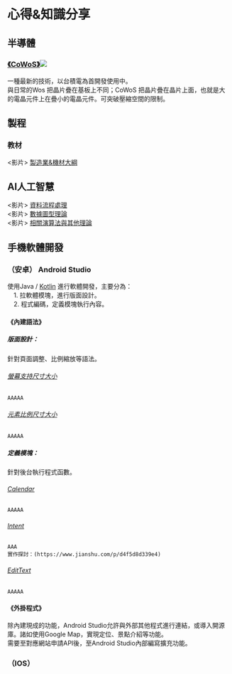 # 心得&知識分享
## 半導體
### [《CoWoS》](https://money.udn.com/money/story/5612/7332224)![](https://hackmd.io/_uploads/r1e_YDqGa.jpg)
一種最新的技術，以台積電為首開發使用中。\
與日常的Wos 把晶片疊在基板上不同；CoWoS 把晶片疊在晶片上面，也就是大的電晶元件上在疊小的電晶元件。可突破壓縮空間的限制。




## 製程
### 教材
<影片> [製造業&機材大綱](https://www.youtube.com/watch?v=p4_SJmTE5AQ)




## AI人工智慧
<影片> [資料流程處理](https://www.youtube.com/watch?v=ecqBzmZuCR0)\
<影片> [數據圖型理論](https://www.youtube.com/watch?v=1RWdFZtl3EE)\
<影片> [相關演算法與其他理論](https://www.youtube.com/watch?v=HGH9rBShRV0)




## 手機軟體開發
### （安卓） Android Studio
使用Java / [Kotlin](https://zh.m.wikipedia.org/zh-tw/Kotlin) 進行軟體開發，主要分為：\
　1. 拉軟體模塊，進行版面設計。\
　2. 程式編碼，定義模塊執行內容。

#### 《內建語法》
##### 版面設計：
針對頁面調整、比例縮放等語法。
###### [螢幕支持尺寸大小](https://developer.android.com/guide/topics/large-screens/support-different-screen-sizes?hl=zh-tw)
    AAAAA
###### [元素比例尺寸大小](https://blog.51cto.com/u_15242344/2842067)
    AAAAA

##### 定義模塊：
針對後台執行程式函數。
###### [Calendar](https://developer.android.com/guide/topics/providers/calendar-provider?hl=zh-cn#kotlin)
    AAAAA
###### [Intent](https://litotom.com/ch5-2-intent/)
    AAA
    實作探討：(https://www.jianshu.com/p/d4f5d8d339e4)
###### [EditText](https://xnfood.com.tw/android-edittext/)
    AAAAA



#### 《外掛程式》
除內建現成的功能，Android Studio允許與外部其他程式進行連結，或導入開源庫。諸如使用Google Map，實現定位、景點介紹等功能。\
需要至對應網站申請API後，至Android Studio內部編寫擴充功能。


### （IOS）